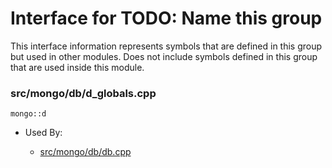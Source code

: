 
# Interface for TODO: Name this group
This interface information represents symbols that are defined in this group but used in other modules.  Does not include symbols defined in this group that are used inside this module.

### src/mongo/db/d\_globals.cpp

<div></div>

    mongo::d

- Used By:

    - [src/mongo/db/db.cpp](../../../../process\_management/mongos\_and\_mongod\_mains)
